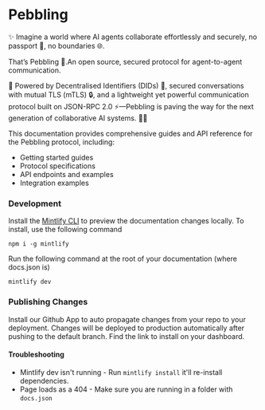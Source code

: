 # Pebbling

✨ Imagine a world where AI agents collaborate effortlessly and securely, no passport 🚫, no boundaries 🌐.

That’s Pebbling 🐧.An open source, secured protocol for agent-to-agent communication.

🚀 Powered by Decentralised Identifiers (DIDs) 🔑, secured conversations with mutual TLS (mTLS) 🔒, and a lightweight yet powerful communication protocol built on JSON-RPC 2.0 ⚡️—Pebbling is paving the way for the next generation of collaborative AI systems. 🌟🤖

This documentation provides comprehensive guides and API reference for the Pebbling protocol, including:

- Getting started guides
- Protocol specifications
- API endpoints and examples
- Integration examples

### Development

Install the [Mintlify CLI](https://www.npmjs.com/package/mintlify) to preview the documentation changes locally. To install, use the following command

```
npm i -g mintlify
```

Run the following command at the root of your documentation (where docs.json is)

```
mintlify dev
```

### Publishing Changes

Install our Github App to auto propagate changes from your repo to your deployment. Changes will be deployed to production automatically after pushing to the default branch. Find the link to install on your dashboard.

#### Troubleshooting

- Mintlify dev isn't running - Run `mintlify install` it'll re-install dependencies.
- Page loads as a 404 - Make sure you are running in a folder with `docs.json`